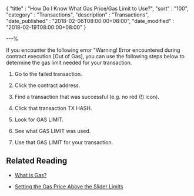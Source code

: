 {
"title"          : "How Do I Know What Gas Price/Gas Limit to Use?",
"sort"           : "100",
"category"       : "Transactions",
"description"    : "Transactions",
"date_published" : "2018-02-06T08:00:00+08:00",
"date_modified"  : "2018-02-19T08:00:00+08:00"
}

---%

If you encounter the following error "Warning! Error encountered during contract execution [Out of Gas], you can use the following steps below to determine the gas limit needed for your transaction.


1. Go to the failed transaction.

2. Click the contract address.

3. Find a transaction that was successful (e.g. no red (!) icon).

4. Click that transaction TX HASH.

5. Look for GAS LIMIT.

6. See what GAS LIMIT was used.

7. Use that GAS LIMIT for your transaction.


## Related Reading

* [What is Gas?](https://support.mycrypto.com/gas/what-is-gas-ethereum.html)

* [Setting the Gas Price Above the Slider Limits](https://support.mycrypto.com/gas/how-to-set-gas-price-above-limits.html)
